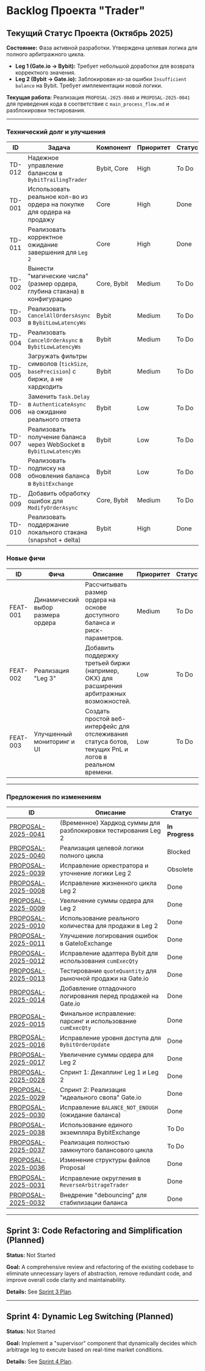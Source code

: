 # Backlog Проекта "Trader"

## Текущий Статус Проекта (Октябрь 2025)

**Состояние:** Фаза активной разработки. Утверждена целевая логика для полного арбитражного цикла.

*   **Leg 1 (Gate.io -> Bybit):** Требует небольшой доработки для возврата корректного значения.
*   **Leg 2 (Bybit -> Gate.io):** Заблокирован из-за ошибки `Insufficient balance` на Bybit. Требует имплементации новой логики.

**Текущая работа:** Реализация `PROPOSAL-2025-0040` и `PROPOSAL-2025-0041` для приведения кода в соответствие с `main_process_flow.md` и разблокировки тестирования.

---

### Технический долг и улучшения

| ID | Задача | Компонент | Приоритет | Статус |
|----|--------|-----------|----------|--------|
| TD-012 | Надежное управление балансом в `BybitTrailingTrader` | Bybit, Core | High | To Do |
| TD-001 | Использовать реальное кол-во из ордера на покупке для ордера на продажу | Core | High | Done |
| TD-011 | Реализовать корректное ожидание завершения для `Leg 2` | Core | High | Done |
| TD-002 | Вынести "магические числа" (размер ордера, глубина стакана) в конфигурацию | Core, Bybit | Medium | To Do |
| TD-003 | Реализовать `CancelAllOrdersAsync` в `BybitLowLatencyWs` | Bybit | Medium | To Do |
| TD-004 | Реализовать `CancelOrderAsync` в `BybitLowLatencyWs` | Bybit | Medium | To Do |
| TD-005 | Загружать фильтры символов (`tickSize`, `basePrecision`) с биржи, а не хардкодить | Bybit | Medium | To Do |
| TD-006 | Заменить `Task.Delay` в `AuthenticateAsync` на ожидание реального ответа | Bybit | Low | To Do |
| TD-007 | Реализовать получение баланса через WebSocket в `BybitLowLatencyWs` | Bybit | Low | To Do |
| TD-008 | Реализовать подписку на обновления баланса в `BybitExchange` | Bybit | Low | To Do |
| TD-009 | Добавить обработку ошибок для `ModifyOrderAsync` | Core, Bybit | Medium | To Do |
| TD-010 | Реализовать поддержание локального стакана (snapshot + delta) | Bybit | High | Done |

### Новые фичи

| ID | Фича | Описание | Приоритет | Статус |
|----|-------|------------|----------|--------|
| FEAT-001 | Динамический выбор размера ордера | Рассчитывать размер ордера на основе доступного баланса и риск-параметров. | Medium | To Do |
| FEAT-002 | Реализация "Leg 3" | Добавить поддержку третьей биржи (например, OKX) для расширения арбитражных возможностей. | Low | To Do |
| FEAT-003 | Улучшенный мониторинг и UI | Создать простой веб-интерфейс для отслеживания статуса ботов, текущих PnL и логов в реальном времени. | Low | To Do |


---

### Предложения по изменениям

| ID | Описание | Статус |
|----|-----------|--------|
| [PROPOSAL-2025-0041](proposals/PROPOSAL-2025-0041.md) | (Временное) Хардкод суммы для разблокировки тестирования Leg 2 | **In Progress** |
| [PROPOSAL-2025-0040](proposals/PROPOSAL-2025-0040.md) | Реализация целевой логики полного цикла | Blocked |
| [PROPOSAL-2025-0039](proposals/PROPOSAL-2025-0039.md) | Исправление оркестратора и уточнение логики Leg 2 | Obsolete |
| [PROPOSAL-2025-0008](proposals/PROPOSAL-2025-0008.md) | Исправление жизненного цикла Leg 2 | Done |
| [PROPOSAL-2025-0009](proposals/PROPOSAL-2025-0009.md) | Увеличение суммы ордера для Leg 2 | Done |
| [PROPOSAL-2025-0010](proposals/PROPOSAL-2025-0010.md) | Использование реального количества для продажи в Leg 2 | Done |
| [PROPOSAL-2025-0011](proposals/PROPOSAL-2025-0011.md) | Улучшение логирования ошибок в GateIoExchange | Done |
| [PROPOSAL-2025-0012](proposals/PROPOSAL-2025-0012.md) | Исправление адаптера Bybit для использования `cumExecQty` | Done |
| [PROPOSAL-2025-0013](proposals/PROPOSAL-2025-0013.md) | Тестирование `quoteQuantity` для рыночной продажи на Gate.io | Done |
| [PROPOSAL-2025-0014](proposals/PROPOSAL-2025-0014.md) | Добавление отладочного логирования перед продажей на Gate.io | Done |
| [PROPOSAL-2025-0015](proposals/PROPOSAL-2025-0015.md) | Финальное исправление: парсинг и использование `cumExecQty` | Done |
| [PROPOSAL-2025-0016](proposals/PROPOSAL-2025-0016.md) | Исправление уровня доступа для `BybitOrderUpdate` | Done |
| [PROPOSAL-2025-0017](proposals/PROPOSAL-2025-0017.md) | Увеличение суммы ордера для Leg 2 | Done |
| [PROPOSAL-2025-0028](proposals/PROPOSAL-2025-0028.md) | Спринт 1: Декаплинг Leg 1 и Leg 2 | Done |
| [PROPOSAL-2025-0029](proposals/PROPOSAL-2025-0029.md) | Спринт 2: Реализация "идеального свопа" Gate.io | Done |
| [PROPOSAL-2025-0030](proposals/PROPOSAL-2025-0030.md) | Исправление `BALANCE_NOT_ENOUGH` (ожидание баланса) | Done |
| [PROPOSAL-2025-0038](proposals/PROPOSAL-2025-0038.md) | Использование единого экземпляра BybitExchange | To Do |
| [PROPOSAL-2025-0037](proposals/PROPOSAL-2025-0037.md) | Реализация полностью замкнутого балансового цикла | To Do |
| [PROPOSAL-2025-0036](proposals/PROPOSAL-2025-0036.md) | Изменение структуры файлов Proposal | Done |
| [PROPOSAL-2025-0031](proposals/PROPOSAL-2025-0031.md) | Исправление округления в `ReverseArbitrageTrader` | Done |
| [PROPOSAL-2025-0032](proposals/PROPOSAL-2025-0032.md) | Внедрение "debouncing" для стабилизации баланса | Done |


---

## Sprint 3: Code Refactoring and Simplification (Planned)

**Status:** Not Started

**Goal:** A comprehensive review and refactoring of the existing codebase to eliminate unnecessary layers of abstraction, remove redundant code, and improve overall code clarity and maintainability.

**Details:** See [Sprint 3 Plan](sprint3_refactoring_plan.md).


---

## Sprint 4: Dynamic Leg Switching (Planned)

**Status:** Not Started

**Goal:** Implement a "supervisor" component that dynamically decides which arbitrage leg to execute based on real-time market conditions.

**Details:** See [Sprint 4 Plan](sprint4_dynamic_leg_switching.md).
